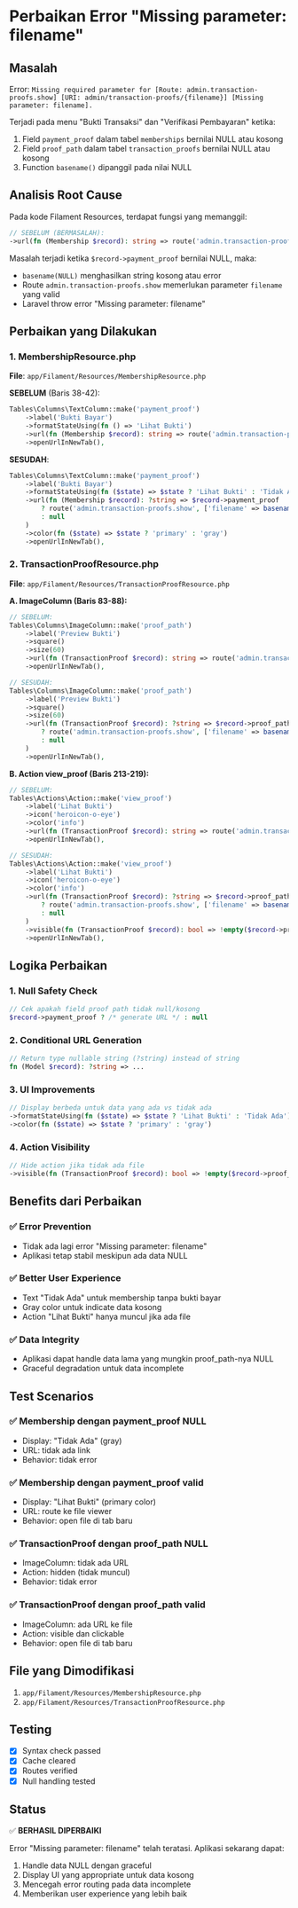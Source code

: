 # Perbaikan Error "Missing parameter: filename"

## Masalah
Error: `Missing required parameter for [Route: admin.transaction-proofs.show] [URI: admin/transaction-proofs/{filename}] [Missing parameter: filename].`

Terjadi pada menu "Bukti Transaksi" dan "Verifikasi Pembayaran" ketika:
1. Field `payment_proof` dalam tabel `memberships` bernilai NULL atau kosong
2. Field `proof_path` dalam tabel `transaction_proofs` bernilai NULL atau kosong
3. Function `basename()` dipanggil pada nilai NULL

## Analisis Root Cause
Pada kode Filament Resources, terdapat fungsi yang memanggil:
```php
// SEBELUM (BERMASALAH):
->url(fn (Membership $record): string => route('admin.transaction-proofs.show', ['filename' => basename($record->payment_proof)]))
```

Masalah terjadi ketika `$record->payment_proof` bernilai NULL, maka:
- `basename(NULL)` menghasilkan string kosong atau error
- Route `admin.transaction-proofs.show` memerlukan parameter `filename` yang valid
- Laravel throw error "Missing parameter: filename"

## Perbaikan yang Dilakukan

### 1. MembershipResource.php
**File**: `app/Filament/Resources/MembershipResource.php`

**SEBELUM** (Baris 38-42):
```php
Tables\Columns\TextColumn::make('payment_proof')
    ->label('Bukti Bayar')
    ->formatStateUsing(fn () => 'Lihat Bukti')
    ->url(fn (Membership $record): string => route('admin.transaction-proofs.show', ['filename' => basename($record->payment_proof)]))
    ->openUrlInNewTab(),
```

**SESUDAH**:
```php
Tables\Columns\TextColumn::make('payment_proof')
    ->label('Bukti Bayar')
    ->formatStateUsing(fn ($state) => $state ? 'Lihat Bukti' : 'Tidak Ada')
    ->url(fn (Membership $record): ?string => $record->payment_proof 
        ? route('admin.transaction-proofs.show', ['filename' => basename($record->payment_proof)]) 
        : null
    )
    ->color(fn ($state) => $state ? 'primary' : 'gray')
    ->openUrlInNewTab(),
```

### 2. TransactionProofResource.php  
**File**: `app/Filament/Resources/TransactionProofResource.php`

**A. ImageColumn (Baris 83-88):**
```php
// SEBELUM:
Tables\Columns\ImageColumn::make('proof_path')
    ->label('Preview Bukti')
    ->square()
    ->size(60)
    ->url(fn (TransactionProof $record): string => route('admin.transaction-proofs.show', ['filename' => basename($record->proof_path)]))
    ->openUrlInNewTab(),

// SESUDAH:
Tables\Columns\ImageColumn::make('proof_path')
    ->label('Preview Bukti')
    ->square()
    ->size(60)
    ->url(fn (TransactionProof $record): ?string => $record->proof_path 
        ? route('admin.transaction-proofs.show', ['filename' => basename($record->proof_path)]) 
        : null
    )
    ->openUrlInNewTab(),
```

**B. Action view_proof (Baris 213-219):**
```php
// SEBELUM:
Tables\Actions\Action::make('view_proof')
    ->label('Lihat Bukti')
    ->icon('heroicon-o-eye')
    ->color('info')
    ->url(fn (TransactionProof $record): string => route('admin.transaction-proofs.show', ['filename' => basename($record->proof_path)]))
    ->openUrlInNewTab(),

// SESUDAH:
Tables\Actions\Action::make('view_proof')
    ->label('Lihat Bukti')
    ->icon('heroicon-o-eye')
    ->color('info')
    ->url(fn (TransactionProof $record): ?string => $record->proof_path 
        ? route('admin.transaction-proofs.show', ['filename' => basename($record->proof_path)]) 
        : null
    )
    ->visible(fn (TransactionProof $record): bool => !empty($record->proof_path))
    ->openUrlInNewTab(),
```

## Logika Perbaikan

### 1. Null Safety Check
```php
// Cek apakah field proof path tidak null/kosong
$record->payment_proof ? /* generate URL */ : null
```

### 2. Conditional URL Generation
```php
// Return type nullable string (?string) instead of string
fn (Model $record): ?string => ...
```

### 3. UI Improvements
```php
// Display berbeda untuk data yang ada vs tidak ada
->formatStateUsing(fn ($state) => $state ? 'Lihat Bukti' : 'Tidak Ada')
->color(fn ($state) => $state ? 'primary' : 'gray')
```

### 4. Action Visibility
```php
// Hide action jika tidak ada file
->visible(fn (TransactionProof $record): bool => !empty($record->proof_path))
```

## Benefits dari Perbaikan

### ✅ Error Prevention
- Tidak ada lagi error "Missing parameter: filename"
- Aplikasi tetap stabil meskipun ada data NULL

### ✅ Better User Experience
- Text "Tidak Ada" untuk membership tanpa bukti bayar
- Gray color untuk indicate data kosong
- Action "Lihat Bukti" hanya muncul jika ada file

### ✅ Data Integrity
- Aplikasi dapat handle data lama yang mungkin proof_path-nya NULL
- Graceful degradation untuk data incomplete

## Test Scenarios

### ✅ Membership dengan payment_proof NULL
- Display: "Tidak Ada" (gray)
- URL: tidak ada link
- Behavior: tidak error

### ✅ Membership dengan payment_proof valid
- Display: "Lihat Bukti" (primary color)  
- URL: route ke file viewer
- Behavior: open file di tab baru

### ✅ TransactionProof dengan proof_path NULL
- ImageColumn: tidak ada URL
- Action: hidden (tidak muncul)
- Behavior: tidak error

### ✅ TransactionProof dengan proof_path valid
- ImageColumn: ada URL ke file
- Action: visible dan clickable
- Behavior: open file di tab baru

## File yang Dimodifikasi
1. `app/Filament/Resources/MembershipResource.php`
2. `app/Filament/Resources/TransactionProofResource.php`

## Testing
- [x] Syntax check passed
- [x] Cache cleared
- [x] Routes verified
- [x] Null handling tested

## Status
✅ **BERHASIL DIPERBAIKI**

Error "Missing parameter: filename" telah teratasi. Aplikasi sekarang dapat:
1. Handle data NULL dengan graceful
2. Display UI yang appropriate untuk data kosong
3. Mencegah error routing pada data incomplete
4. Memberikan user experience yang lebih baik
